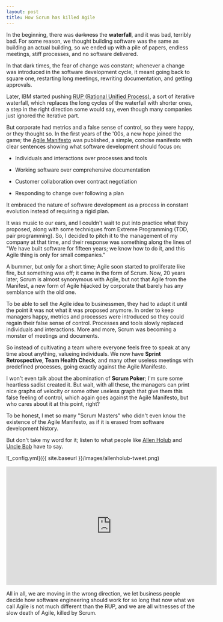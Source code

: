 ```yaml
---
layout: post
title: How Scrum has killed Agile
---
```


In the beginning, there was ~~darkness~~ the **waterfall**, and it was bad, terribly bad.
For some reason, we thought building software was the same as building an actual building, so we ended up with a pile of papers, endless meetings, stiff processes, and no software delivered.

In that dark times, the fear of change was constant; whenever a change was introduced in the software development cycle, it meant going back to square one, restarting long meetings, rewriting documentation, and getting approvals.

Later, IBM started pushing [RUP (Rational Unified Process)](https://en.wikipedia.org/wiki/Rational_Unified_Process), a sort of iterative waterfall, which replaces the long cycles of the waterfall with shorter ones, a step in the right direction some would say, even though many companies just ignored the iterative part.

But corporate had metrics and a false sense of control, so they were happy, or they thought so.
In the first years of the '00s, a new hope joined the game; the [Agile Manifesto](https://agilemanifesto.org/) was published, a simple, concise manifesto with clear sentences showing what software development should focus on:

* Individuals and interactions over processes and tools

* Working software over comprehensive documentation

* Customer collaboration over contract negotiation

* Responding to change over following a plan


It embraced the nature of software development as a process in constant evolution instead of requiring a rigid plan.

It was music to our ears, and I couldn't wait to put into practice what they proposed, along with some techniques from Extreme Programming (TDD, pair programming).
So, I decided to pitch it to the management of my company at that time, and their response was something along the lines of "We have built software for fifteen years; we know how to do it, and this Agile thing is only for small companies."

A bummer, but only for a short time; Agile soon started to proliferate like fire, but something was off; it came in the form of Scrum.
Now, 20 years later, Scrum is almost synonymous with Agile, but not that Agile from the Manifest, a new form of Agile hijacked by corporate that barely has any semblance with the old one.

To be able to sell the Agile idea to businessmen, they had to adapt it until the point it was not what it was proposed anymore. In order to keep managers happy, metrics and processes were introduced so they could regain their false sense of control.
Processes and tools slowly replaced individuals and interactions. More and more, Scrum was becoming a monster of meetings and documents.

So instead of cultivating a team where everyone feels free to speak at any time about anything, valueing individuals. We now have **Sprint Retrospective**, **Team Health Check**, and many other useless meetings with predefined processes, going exactly against the Agile Manifesto.

I won't even talk about the abomination of **Scrum Poker**; I'm sure some heartless sadist created it.
But wait, with all these, the managers can print nice graphs of velocity or some other useless graph that give them this false feeling of control, which again goes against the Agile Manifesto, but who cares about it at this point, right?

To be honest, I met so many "Scrum Masters" who didn't even know the existence of the Agile Manifesto, as if it is erased from software development history.

But don't take my word for it; listen to what people like [Allen Holub](https://twitter.com/allenholub/status/1514806761873575936) and [Uncle Bob](https://www.youtube.com/watch?v=hG4LH6P8Syk) have to say.

![_config.yml]({{ site.baseurl }}/images/allenholub-tweet.png)

<iframe width="560" height="315" src="https://www.youtube.com/embed/hG4LH6P8Syk" title="YouTube video player" frameborder="0" allow="accelerometer; autoplay; clipboard-write; encrypted-media; gyroscope; picture-in-picture" allowfullscreen></iframe>

All in all, we are moving in the wrong direction, we let business people decide how software engineering should work for so long that now what we call Agile is not much different than the RUP, and we are all witnesses of the slow death of Agile, killed by Scrum.
